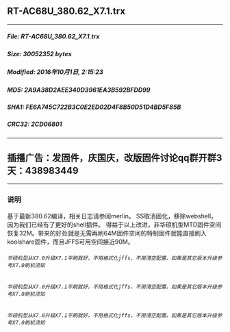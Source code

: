 ## RT-AC68U_380.62_X7.1.trx
 * * *
##### File: RT-AC68U_380.62_X7.1.trx
##### Size: 30052352 bytes
##### Modified: 2016年10月1日, 2:15:23
##### MD5: 2A9A38D2AEE340D3961EA3B592BFDD99
##### SHA1: FE6A745C722B3C0E2ED02D4F8B50D51D4BD5F85B
##### CRC32: 2CD06801
* * *
## 插播广告：发固件，庆国庆，改版固件讨论qq群开群3天：438983449
* * *
### 说明
基于最新380.62编译，相关日志请参阅merlin。
SS取消固化，移除webshell，因为我们已经有了更好的shell插件。
得益于以上改进，非华硕机型MTD固件空间恢复32M。带来的好处就是无需再刷64M固件空间的特制固件就能直接刷入koolshare固件，而且JFFS可用空间接近90M。

###### `华硕机型从X7.0升级X7.1平刷就好，不用格式化jffs，不用清空配置，如果是其它版本升级参考X7.0刷机须知`
###### `华硕机型从X7.0升级X7.1平刷就好，不用格式化jffs，不用清空配置，如果是其它版本升级参考X7.0刷机须知`
###### `华硕机型从X7.0升级X7.1平刷就好，不用格式化jffs，不用清空配置，如果是其它版本升级参考X7.0刷机须知`


